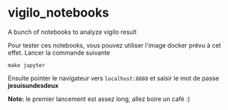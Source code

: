 # vigilo_notebooks
A bunch of notebooks to analyze vigilo result

Pour tester ces notebooks, vous pouvez utiliser l'image docker prévu à cet effet. Lancer la commande suivante

```
make jupyter
```

Ensuite pointer le navigateur vers `localhost:8888` et saisir le mot de passe **jesuisundesdeux**

**Note:** le premier lancement est assez long, allez boire un café :)